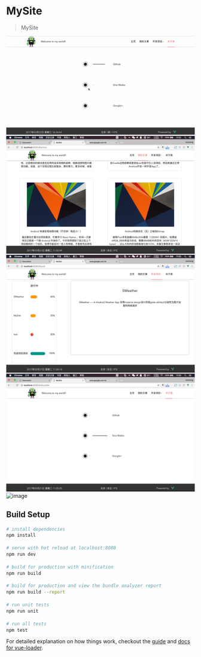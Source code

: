 # MySite

> MySite

![image](https://github.com/ShiTuoCheng/MySite/blob/master/screenshots/demoAnimation.gif)
![image](https://github.com/ShiTuoCheng/MySite/blob/master/screenshots/screenshots01.png)
![image](https://github.com/ShiTuoCheng/MySite/blob/master/screenshots/screenshots02.png)
![image](https://github.com/ShiTuoCheng/MySite/blob/master/screenshots/screenshots03.png)
![image](https://github.com/ShiTuoCheng/MySite/blob/master/screenshots/screenshots04.png)
## Build Setup

``` bash
# install dependencies 
npm install

# serve with hot reload at localhost:8080
npm run dev

# build for production with minification
npm run build

# build for production and view the bundle analyzer report
npm run build --report

# run unit tests
npm run unit

# run all tests
npm test
```

For detailed explanation on how things work, checkout the [guide](http://vuejs-templates.github.io/webpack/) and [docs for vue-loader](http://vuejs.github.io/vue-loader).
